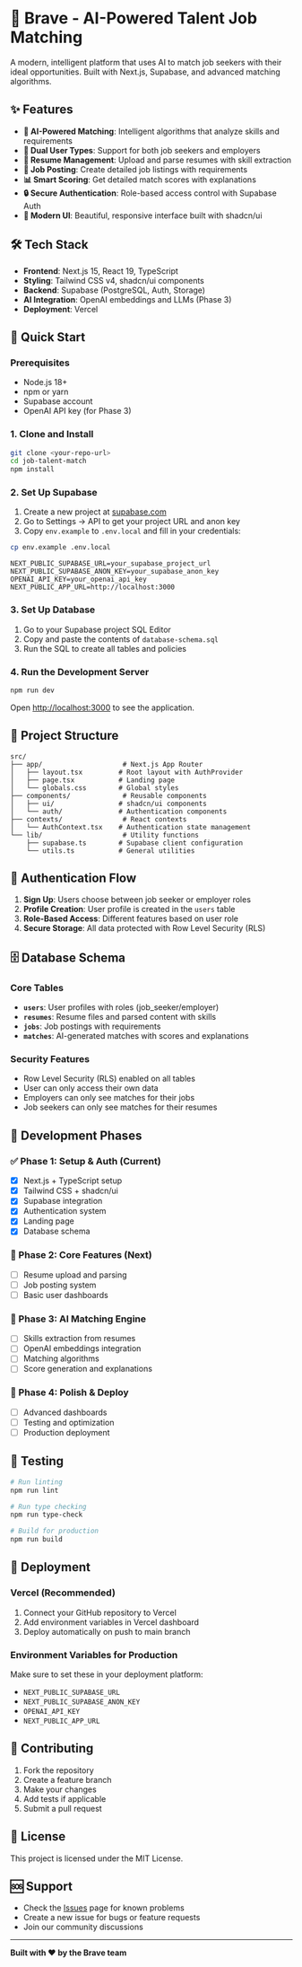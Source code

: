 # 🚀 Brave - AI-Powered Talent Job Matching

A modern, intelligent platform that uses AI to match job seekers with their ideal opportunities. Built with Next.js, Supabase, and advanced matching algorithms.

## ✨ Features

- **🤖 AI-Powered Matching**: Intelligent algorithms that analyze skills and requirements
- **👥 Dual User Types**: Support for both job seekers and employers
- **📄 Resume Management**: Upload and parse resumes with skill extraction
- **💼 Job Posting**: Create detailed job listings with requirements
- **📊 Smart Scoring**: Get detailed match scores with explanations
- **🔒 Secure Authentication**: Role-based access control with Supabase Auth
- **📱 Modern UI**: Beautiful, responsive interface built with shadcn/ui

## 🛠️ Tech Stack

- **Frontend**: Next.js 15, React 19, TypeScript
- **Styling**: Tailwind CSS v4, shadcn/ui components
- **Backend**: Supabase (PostgreSQL, Auth, Storage)
- **AI Integration**: OpenAI embeddings and LLMs (Phase 3)
- **Deployment**: Vercel

## 🚀 Quick Start

### Prerequisites

- Node.js 18+ 
- npm or yarn
- Supabase account
- OpenAI API key (for Phase 3)

### 1. Clone and Install

```bash
git clone <your-repo-url>
cd job-talent-match
npm install
```

### 2. Set Up Supabase

1. Create a new project at [supabase.com](https://supabase.com)
2. Go to Settings → API to get your project URL and anon key
3. Copy `env.example` to `.env.local` and fill in your credentials:

```bash
cp env.example .env.local
```

```env
NEXT_PUBLIC_SUPABASE_URL=your_supabase_project_url
NEXT_PUBLIC_SUPABASE_ANON_KEY=your_supabase_anon_key
OPENAI_API_KEY=your_openai_api_key
NEXT_PUBLIC_APP_URL=http://localhost:3000
```

### 3. Set Up Database

1. Go to your Supabase project SQL Editor
2. Copy and paste the contents of `database-schema.sql`
3. Run the SQL to create all tables and policies

### 4. Run the Development Server

```bash
npm run dev
```

Open [http://localhost:3000](http://localhost:3000) to see the application.

## 📁 Project Structure

```
src/
├── app/                    # Next.js App Router
│   ├── layout.tsx         # Root layout with AuthProvider
│   ├── page.tsx           # Landing page
│   └── globals.css        # Global styles
├── components/             # Reusable components
│   ├── ui/                # shadcn/ui components
│   └── auth/              # Authentication components
├── contexts/               # React contexts
│   └── AuthContext.tsx    # Authentication state management
└── lib/                    # Utility functions
    ├── supabase.ts        # Supabase client configuration
    └── utils.ts           # General utilities
```

## 🔐 Authentication Flow

1. **Sign Up**: Users choose between job seeker or employer roles
2. **Profile Creation**: User profile is created in the `users` table
3. **Role-Based Access**: Different features based on user role
4. **Secure Storage**: All data protected with Row Level Security (RLS)

## 🗄️ Database Schema

### Core Tables

- **`users`**: User profiles with roles (job_seeker/employer)
- **`resumes`**: Resume files and parsed content with skills
- **`jobs`**: Job postings with requirements
- **`matches`**: AI-generated matches with scores and explanations

### Security Features

- Row Level Security (RLS) enabled on all tables
- User can only access their own data
- Employers can only see matches for their jobs
- Job seekers can only see matches for their resumes

## 🚧 Development Phases

### ✅ Phase 1: Setup & Auth (Current)
- [x] Next.js + TypeScript setup
- [x] Tailwind CSS + shadcn/ui
- [x] Supabase integration
- [x] Authentication system
- [x] Landing page
- [x] Database schema

### 🔄 Phase 2: Core Features (Next)
- [ ] Resume upload and parsing
- [ ] Job posting system
- [ ] Basic user dashboards

### 🔮 Phase 3: AI Matching Engine
- [ ] Skills extraction from resumes
- [ ] OpenAI embeddings integration
- [ ] Matching algorithms
- [ ] Score generation and explanations

### 🎯 Phase 4: Polish & Deploy
- [ ] Advanced dashboards
- [ ] Testing and optimization
- [ ] Production deployment

## 🧪 Testing

```bash
# Run linting
npm run lint

# Run type checking
npm run type-check

# Build for production
npm run build
```

## 🚀 Deployment

### Vercel (Recommended)

1. Connect your GitHub repository to Vercel
2. Add environment variables in Vercel dashboard
3. Deploy automatically on push to main branch

### Environment Variables for Production

Make sure to set these in your deployment platform:

- `NEXT_PUBLIC_SUPABASE_URL`
- `NEXT_PUBLIC_SUPABASE_ANON_KEY`
- `OPENAI_API_KEY`
- `NEXT_PUBLIC_APP_URL`

## 🤝 Contributing

1. Fork the repository
2. Create a feature branch
3. Make your changes
4. Add tests if applicable
5. Submit a pull request

## 📄 License

This project is licensed under the MIT License.

## 🆘 Support

- Check the [Issues](../../issues) page for known problems
- Create a new issue for bugs or feature requests
- Join our community discussions

---

**Built with ❤️ by the Brave team**
